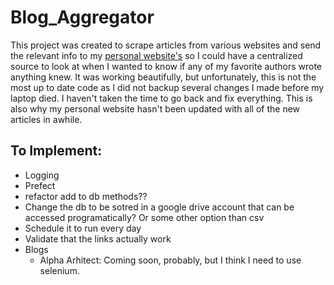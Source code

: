 # Blog_Aggregator
This project was created to scrape articles from various websites and send the relevant info to my [personal website's](https://www.funwithbrandt.com/blog-external/) so 
I could have a centralized source to look at when I wanted to know if any of my favorite authors wrote anything knew. It was working beautifully, but unfortunately,
this is not the most up to date code as I did not backup several changes I made before my laptop died. I haven't taken the time to go back and fix everything. This is also why
my personal website hasn't been updated with all of the new articles in awhile.


## To Implement:
* Logging
* Prefect
* refactor add to db methods??
* Change the db to be sotred in a google drive account that can be accessed programatically? Or some other option than csv
* Schedule it to run every day
* Validate that the links actually work
* Blogs 
  * Alpha Arhitect: Coming soon, probably,  but I think I need to use selenium.